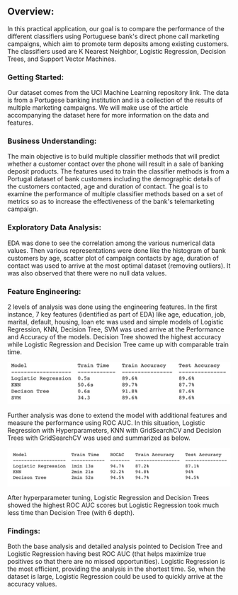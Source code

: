 ## Overview: 
In this practical application, our goal is to compare the performance of the different classifiers using Portuguese bank's direct phone call marketing campaigns, which aim to promote term deposits among existing customers. The classifiers used are K Nearest Neighbor, Logistic Regression, Decision Trees, and Support Vector Machines. 

### Getting Started:
Our dataset comes from the UCI Machine Learning repository link. The data is from a Portugese banking institution and is a collection of the results of multiple marketing campaigns. We will make use of the article accompanying the dataset here for more information on the data and features.
### Business Understanding:
The main objective is to build multiple classifier methods that will predict whether a customer contact over the phone will result in a sale of banking deposit products. The features used to train the classifier methods is from a Portugal dataset of bank customers including the demographic details of the customers contacted, age and duration of contact. The goal is to examine the performance of multiple classifier methods based on a set of metrics so as to increase the effectiveness of the bank's telemarketing campaign. 
### Exploratory Data Analysis:
EDA was done to see the correlation among the various numerical data values. Then various representations were done like the histogram of bank customers by age, scatter plot of campaign contacts by age, duration of contact was used to arrive at the most optimal dataset (removing outliers). It was also observed that there were no null data values.


### Feature Engineering: 
2 levels of analysis was done using the engineering features. In the first instance, 7 key features (identified as part of EDA) like age, education, job, marital, default, housing, loan etc was used and simple models of Logistic Regression, KNN, Decision Tree, SVM was used arrive at the Performance and Accuracy of the models. Decision Tree showed the highest accuracy while Logistic Regression and Decision Tree came up with comparable train time.

![alt text](https://raw.githubusercontent.com/krana002/UCB_MLAI/main/Untitled%20178.jpg)

Further analysis was done to extend the model with additional features and measure the performance using ROC AUC. In this situation, Logistic Regression with Hyperparameters, KNN with GridSearchCV and Decision Trees with GridSearchCV was used and summarized as below.

![alt text](https://raw.githubusercontent.com/krana002/UCB_MLAI/main/Untitled%20179.jpg)

After hyperparameter tuning, Logistic Regression and Decision Trees showed the highest ROC AUC scores but Logistic Regression took much less time than Decision Tree (with 6 depth). 
### Findings:
Both the base analysis and detailed analysis pointed to Decision Tree and Logistic Regression having best ROC AUC (that helps maximize true positives so that there are no missed opportunities). 
Logistic Regression is the most efficient, providing the analysis in the shortest time. So, when the dataset is large, Logistic Regression could be used to quickly arrive at the accuracy values.

